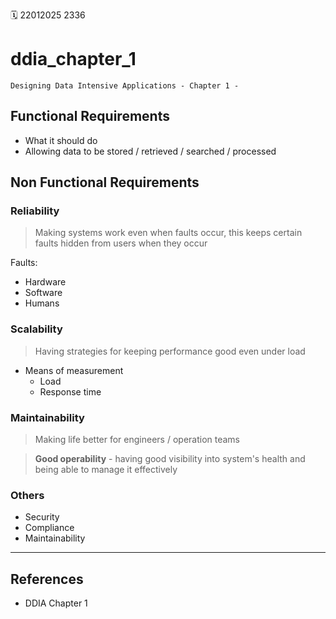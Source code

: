 🗓️ 22012025 2336

# ddia_chapter_1

```ad-abstract
Designing Data Intensive Applications - Chapter 1 - 
```

## Functional Requirements
- What it should do
- Allowing data to be stored / retrieved / searched / processed

## Non Functional Requirements

### Reliability

> Making systems work even when faults occur, this keeps certain faults hidden from users when they occur

Faults: 
- Hardware
- Software
- Humans

### Scalability

> Having strategies for keeping performance good even under load

- Means of measurement
	- Load 
	- Response time

### Maintainability

> Making life better for engineers / operation teams

> **Good operability** - having good visibility into system's health and being able to manage it effectively

### Others
- Security
- Compliance
- Maintainability


---

## References
- DDIA Chapter 1